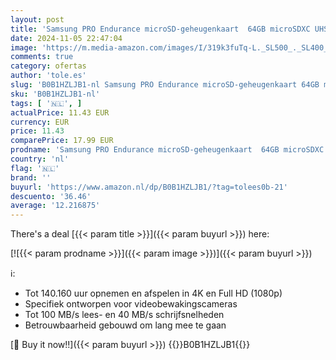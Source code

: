 ```yaml
---
layout: post
title: 'Samsung PRO Endurance microSD-geheugenkaart  64GB microSDXC UHS-I U1 100MB/s Video Monitoring Memory Card met Adapter  MB-MJ64KA'
date: 2024-11-05 22:47:04
image: 'https://m.media-amazon.com/images/I/319k3fuTq-L._SL500_._SL400_.jpg'
comments: true
category: ofertas
author: 'tole.es'
slug: 'B0B1HZLJB1-nl Samsung PRO Endurance microSD-geheugenkaart 64GB microSDXC...'
sku: 'B0B1HZLJB1-nl'
tags: [ '🇳🇱', ]
actualPrice: 11.43 EUR
currency: EUR
price: 11.43
comparePrice: 17.99 EUR
prodname: 'Samsung PRO Endurance microSD-geheugenkaart  64GB microSDXC UHS-I U1 100MB/s Video Monitoring Memory Card met Adapter  MB-MJ64KA'
country: 'nl'
flag: '🇳🇱'
brand: ''
buyurl: 'https://www.amazon.nl/dp/B0B1HZLJB1/?tag=tolees0b-21'
descuento: '36.46'
average: '12.216875'
---
```


There's a deal [{{< param title >}}]({{< param buyurl >}})  here:

[![{{< param prodname >}}]({{< param image >}})]({{< param buyurl >}})

ℹ️:

- Tot 140.160 uur opnemen en afspelen in 4K en Full HD (1080p)
- Specifiek ontworpen voor videobewakingscameras
- Tot 100 MB/s lees- en 40 MB/s schrijfsnelheden
- Betrouwbaarheid gebouwd om lang mee te gaan

[🛒 Buy it now!!]({{< param buyurl >}})
{{<world>}}B0B1HZLJB1{{</world>}}
